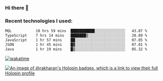 ### Hi there 👋

### Recent technologies I used:
<!--START_SECTION:waka-->

```txt
MQL           10 hrs 59 mins  ███████████░░░░░░░░░░░░░░   43.87 %
TypeScript    7 hrs 14 mins   ███████▒░░░░░░░░░░░░░░░░░   28.89 %
JavaScript    1 hr 57 mins    ██░░░░░░░░░░░░░░░░░░░░░░░   07.85 %
JSON          1 hr 45 mins    █▓░░░░░░░░░░░░░░░░░░░░░░░   07.01 %
Java          1 hr 19 mins    █▒░░░░░░░░░░░░░░░░░░░░░░░   05.32 %
```

<!--END_SECTION:waka-->
[![wakatime](https://wakatime.com/badge/user/fe50d444-0cee-4d14-a0b3-b9e8509eb4d0.svg)](https://wakatime.com/@fe50d444-0cee-4d14-a0b3-b9e8509eb4d0)

[![An image of @rakharan's Holopin badges, which is a link to view their full Holopin profile](https://holopin.me/rakharan)](https://holopin.io/@rakharan)

